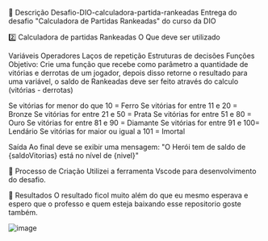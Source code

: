 📒 Descrição
Desafio-DIO-calculadora-partida-rankeadas
Entrega do desafio "Calculadora de Partidas Rankeadas" do curso da DIO

2️⃣ Calculadora de partidas Rankeadas
O Que deve ser utilizado

Variáveis
Operadores
Laços de repetição
Estruturas de decisões
Funções
Objetivo:
Crie uma função que recebe como parâmetro a quantidade de vitórias e derrotas de um jogador, depois disso retorne o resultado para uma variável, o saldo de Rankeadas deve ser feito através do calculo (vitórias - derrotas)

Se vitórias for menor do que 10 = Ferro
Se vitórias for entre 11 e 20 = Bronze
Se vitórias for entre 21 e 50 = Prata
Se vitórias for entre 51 e 80 = Ouro
Se vitórias for entre 81 e 90 = Diamante
Se vitórias for entre 91 e 100= Lendário
Se vitórias for maior ou igual a 101 = Imortal

Saída
Ao final deve se exibir uma mensagem: "O Herói tem de saldo de {saldoVitorias} está no nível de {nivel}"


🧐 Processo de Criação
Utilizei a ferramenta Vscode para desenvolvimento do desafio.

🚀 Resultados
O resultado ficol muito além do que eu mesmo esperava e espero que o professo e quem esteja baixando esse repositorio goste também.

![image](https://github.com/user-attachments/assets/09baebac-d770-477f-b921-c1dcd5703791)
